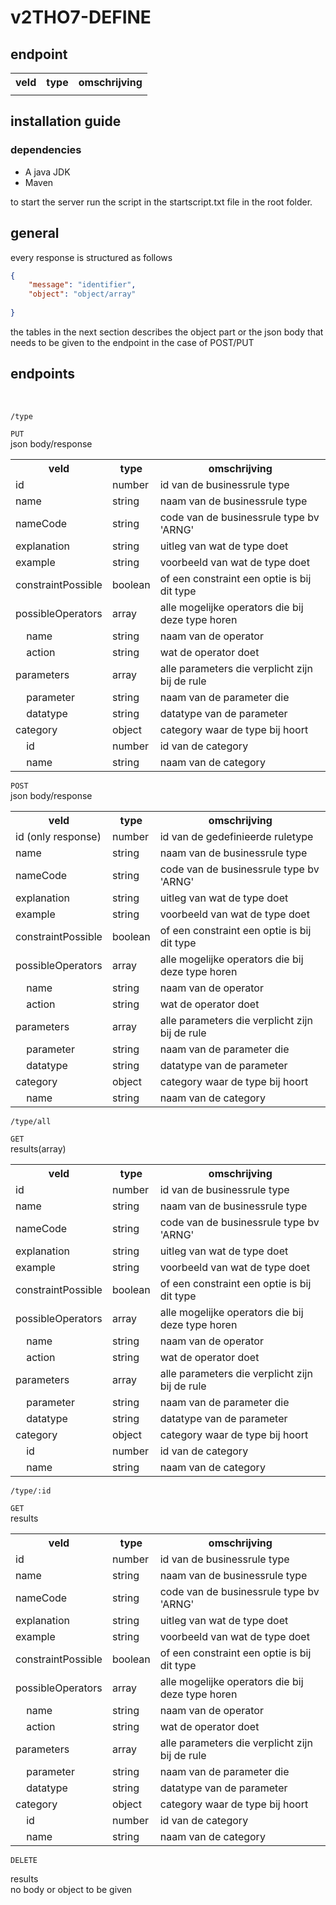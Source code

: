 # v2THO7-DEFINE

## endpoint
<table>
<tr>
    <th>veld</th>
    <th>type</th> 
    <th>omschrijving</th>
  </tr>
 <tr>
    <td></td>
    <td></td> 
    <td></td>
  </tr>
</table>

## installation guide

### dependencies
 - A java JDK
 - Maven

to start the server run the script in the startscript.txt file in the root folder.
## general

every response is structured as follows

``` json
{
    "message": "identifier",
    "object": "object/array"
    
}
```
the tables in the next section describes the object part or the json body that needs to be given to the endpoint in the case of POST/PUT
## endpoints
<br>

``` 
/type
```

`PUT `
<br>
json body/response
<table>
<tr>
    <th>veld</th>
    <th>type</th> 
    <th>omschrijving</th>
  </tr>
 <tr>
    <td>id</td>
    <td>number</td> 
    <td>id van de businessrule type</td>
  </tr>
  <tr>
    <td>name</td>
    <td>string</td> 
    <td>naam van de businessrule type</td>
  </tr>
  <tr>
    <td>nameCode</td>
    <td>string</td> 
    <td>code van de businessrule type bv 'ARNG'</td>
  </tr>
  <tr>
    <td>explanation</td>
    <td>string</td> 
    <td>uitleg van wat de type doet</td>
  </tr>
  <tr>
    <td>example</td>
    <td>string</td> 
    <td>voorbeeld van wat de type doet</td>
  </tr>
  <tr>
    <td>constraintPossible</td>
    <td>boolean</td> 
    <td>of een constraint een optie is bij dit type</td>
  </tr>
  <tr>
    <td>possibleOperators</td>
    <td>array</td> 
    <td> alle mogelijke operators die bij deze type horen</td>
  </tr>
  <tr>
    <td>&nbsp;&nbsp;&nbsp;&nbsp;name</td>
    <td>string</td> 
    <td>naam van de operator</td>
  </tr>
  <tr>
    <td>&nbsp;&nbsp;&nbsp;&nbsp;action</td>
    <td>string</td> 
    <td>wat de operator doet</td>
  </tr>
  <tr>
    <td>parameters</td>
    <td>array</td> 
    <td> alle parameters die verplicht zijn bij de rule</td>
  </tr>
  <tr>
    <td>&nbsp;&nbsp;&nbsp;&nbsp;parameter</td>
    <td>string</td> 
    <td>naam van de parameter die</td>
  </tr>
  <tr>
    <td>&nbsp;&nbsp;&nbsp;&nbsp;datatype</td>
    <td>string</td> 
    <td>datatype van de parameter</td>
  </tr>
  <tr>
    <td>category</td>
    <td>object</td> 
    <td> category waar de type bij hoort</td>
  </tr>
  <tr>
    <td>&nbsp;&nbsp;&nbsp;&nbsp;id</td>
    <td>number</td> 
    <td>id van de category</td>
  </tr>
  <tr>
    <td>&nbsp;&nbsp;&nbsp;&nbsp;name</td>
    <td>string</td> 
    <td>naam van de category</td>
  </tr>
</table>


`POST `
<br>
json body/response
<table>
<tr>
    <th>veld</th>
    <th>type</th> 
    <th>omschrijving</th>
  </tr>

 <tr>
    <td>id (only response)</td>
    <td>number</td> 
    <td>id van de gedefinieerde ruletype</td>
  </tr>
  <tr>
    <td>name</td>
    <td>string</td> 
    <td>naam van de businessrule type</td>
  </tr>
  <tr>
    <td>nameCode</td>
    <td>string</td> 
    <td>code van de businessrule type bv 'ARNG'</td>
  </tr>
  <tr>
    <td>explanation</td>
    <td>string</td> 
    <td>uitleg van wat de type doet</td>
  </tr>
  <tr>
    <td>example</td>
    <td>string</td> 
    <td>voorbeeld van wat de type doet</td>
  </tr>
  <tr>
    <td>constraintPossible</td>
    <td>boolean</td> 
    <td>of een constraint een optie is bij dit type</td>
  </tr>
  <tr>
    <td>possibleOperators</td>
    <td>array</td> 
    <td> alle mogelijke operators die bij deze type horen</td>
  </tr>
  <tr>
    <td>&nbsp;&nbsp;&nbsp;&nbsp;name</td>
    <td>string</td> 
    <td>naam van de operator</td>
  </tr>
  <tr>
    <td>&nbsp;&nbsp;&nbsp;&nbsp;action</td>
    <td>string</td> 
    <td>wat de operator doet</td>
  </tr>
  <tr>
    <td>parameters</td>
    <td>array</td> 
    <td> alle parameters die verplicht zijn bij de rule</td>
  </tr>
  <tr>
    <td>&nbsp;&nbsp;&nbsp;&nbsp;parameter</td>
    <td>string</td> 
    <td>naam van de parameter die</td>
  </tr>
  <tr>
    <td>&nbsp;&nbsp;&nbsp;&nbsp;datatype</td>
    <td>string</td> 
    <td>datatype van de parameter</td>
  </tr>
  <tr>
    <td>category</td>
    <td>object</td> 
    <td> category waar de type bij hoort</td>
  </tr>
  
  <tr>
    <td>&nbsp;&nbsp;&nbsp;&nbsp;name</td>
    <td>string</td> 
    <td>naam van de category</td>
  </tr>
</table>


``` 
/type/all
```
`GET `
<br>
results(array)
<table>
<tr>
    <th>veld</th>
    <th>type</th> 
    <th>omschrijving</th>
  </tr>
 
 <tr>
    <td>id</td>
    <td>number</td> 
    <td>id van de businessrule type</td>
  </tr>
  <tr>
    <td>name</td>
    <td>string</td> 
    <td>naam van de businessrule type</td>
  </tr>
  <tr>
    <td>nameCode</td>
    <td>string</td> 
    <td>code van de businessrule type bv 'ARNG'</td>
  </tr>
  <tr>
    <td>explanation</td>
    <td>string</td> 
    <td>uitleg van wat de type doet</td>
  </tr>
  <tr>
    <td>example</td>
    <td>string</td> 
    <td>voorbeeld van wat de type doet</td>
  </tr>
  <tr>
    <td>constraintPossible</td>
    <td>boolean</td> 
    <td>of een constraint een optie is bij dit type</td>
  </tr>
  <tr>
    <td>possibleOperators</td>
    <td>array</td> 
    <td> alle mogelijke operators die bij deze type horen</td>
  </tr>
  <tr>
    <td>&nbsp;&nbsp;&nbsp;&nbsp;name</td>
    <td>string</td> 
    <td>naam van de operator</td>
  </tr>
  <tr>
    <td>&nbsp;&nbsp;&nbsp;&nbsp;action</td>
    <td>string</td> 
    <td>wat de operator doet</td>
  </tr>
  <tr>
    <td>parameters</td>
    <td>array</td> 
    <td> alle parameters die verplicht zijn bij de rule</td>
  </tr>
  <tr>
    <td>&nbsp;&nbsp;&nbsp;&nbsp;parameter</td>
    <td>string</td> 
    <td>naam van de parameter die</td>
  </tr>
  <tr>
    <td>&nbsp;&nbsp;&nbsp;&nbsp;datatype</td>
    <td>string</td> 
    <td>datatype van de parameter</td>
  </tr>
  <tr>
    <td>category</td>
    <td>object</td> 
    <td> category waar de type bij hoort</td>
  </tr>
  <tr>
    <td>&nbsp;&nbsp;&nbsp;&nbsp;id</td>
    <td>number</td> 
    <td>id van de category</td>
  </tr>
  <tr>
    <td>&nbsp;&nbsp;&nbsp;&nbsp;name</td>
    <td>string</td> 
    <td>naam van de category</td>
  </tr>
</table>

``` 
/type/:id
```
`GET `
<br>
results
<table>
<tr>
    <th>veld</th>
    <th>type</th> 
    <th>omschrijving</th>
  </tr>
 
 <tr>
    <td>id</td>
    <td>number</td> 
    <td>id van de businessrule type</td>
  </tr>
  <tr>
    <td>name</td>
    <td>string</td> 
    <td>naam van de businessrule type</td>
  </tr>
  <tr>
    <td>nameCode</td>
    <td>string</td> 
    <td>code van de businessrule type bv 'ARNG'</td>
  </tr>
  <tr>
    <td>explanation</td>
    <td>string</td> 
    <td>uitleg van wat de type doet</td>
  </tr>
  <tr>
    <td>example</td>
    <td>string</td> 
    <td>voorbeeld van wat de type doet</td>
  </tr>
  <tr>
    <td>constraintPossible</td>
    <td>boolean</td> 
    <td>of een constraint een optie is bij dit type</td>
  </tr>
  <tr>
    <td>possibleOperators</td>
    <td>array</td> 
    <td> alle mogelijke operators die bij deze type horen</td>
  </tr>
  <tr>
    <td>&nbsp;&nbsp;&nbsp;&nbsp;name</td>
    <td>string</td> 
    <td>naam van de operator</td>
  </tr>
  <tr>
    <td>&nbsp;&nbsp;&nbsp;&nbsp;action</td>
    <td>string</td> 
    <td>wat de operator doet</td>
  </tr>
  <tr>
    <td>parameters</td>
    <td>array</td> 
    <td> alle parameters die verplicht zijn bij de rule</td>
  </tr>
  <tr>
    <td>&nbsp;&nbsp;&nbsp;&nbsp;parameter</td>
    <td>string</td> 
    <td>naam van de parameter die</td>
  </tr>
  <tr>
    <td>&nbsp;&nbsp;&nbsp;&nbsp;datatype</td>
    <td>string</td> 
    <td>datatype van de parameter</td>
  </tr>
  <tr>
    <td>category</td>
    <td>object</td> 
    <td> category waar de type bij hoort</td>
  </tr>
  <tr>
    <td>&nbsp;&nbsp;&nbsp;&nbsp;id</td>
    <td>number</td> 
    <td>id van de category</td>
  </tr>
  <tr>
    <td>&nbsp;&nbsp;&nbsp;&nbsp;name</td>
    <td>string</td> 
    <td>naam van de category</td>
  </tr>
</table>

`DELETE `

results
<br>
no body or object to be given
